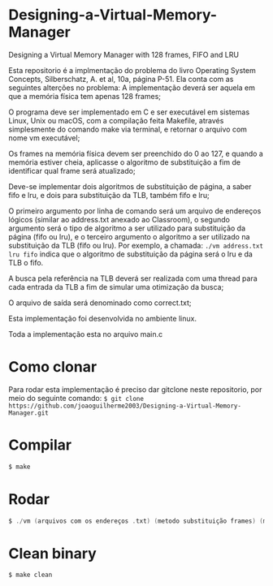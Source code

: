 # Designing-a-Virtual-Memory-Manager
Designing a Virtual Memory Manager with 128 frames, FIFO and LRU

Esta repositorio é a implmentação do problema do livro Operating System Concepts, Silberschatz, A. et al, 10a, página P-51. Ela conta com as seguintes alterções no problema: A implementação deverá ser aquela em que a memória física tem apenas 128 frames; 

O programa deve ser implementado em C e ser executável em sistemas Linux, Unix ou macOS, com a compilação feita Makefile, através simplesmente do comando make via terminal, e retornar o arquivo com nome vm executável;

Os frames na memória física devem ser preenchido do 0 ao 127, e quando a memória estiver cheia, aplicasse o algoritmo de substituição a fim de identificar qual frame será atualizado;

Deve-se implementar dois algoritmos de substituição de página, a saber fifo e lru, e dois
para substituição da TLB, também fifo e lru;

O primeiro argumento por linha de comando será um arquivo de endereços lógicos (similar ao
address.txt anexado ao Classroom), o segundo argumento será o tipo de algoritmo a ser
utilizado para substituição da página (fifo ou lru), e o terceiro argumento o algoritmo a ser
utilizado na substituição da TLB (fifo ou lru). Por exemplo, a chamada:
```./vm address.txt lru fifo```
indica que o algoritmo de substituição da página será o lru e da TLB o fifo.

A busca pela referência na TLB deverá ser realizada com uma thread para cada entrada da
TLB a fim de simular uma otimização da busca;

O arquivo de saída será denominado como correct.txt;

Esta implementação foi desenvolvida no ambiente linux.

Toda a implementação esta no arquivo main.c

# Como clonar

Para rodar esta implementação é preciso dar gitclone neste repositorio, por meio do seguinte comando:
```$ git clone https://github.com/joaoguilherme2003/Designing-a-Virtual-Memory-Manager.git```

# Compilar
```c
$ make
```
# Rodar
```c
$ ./vm (arquivos com os endereços .txt) (metodo substituição frames) (método substituição tlb)
```
# Clean binary
```c
$ make clean
```

